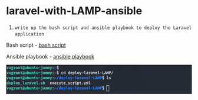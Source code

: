 # laravel-with-LAMP-ansible

1. `write up the bash script and ansible playbook to deploy the Laravel application`

Bash script - [bash script](./deploy_laravel.sh)

Ansible playbook - [ansible playbook](./execute_script.yml)

![script and playbook present](./img/01_script&playbook.png)


